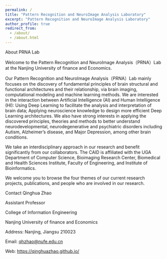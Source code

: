 ```yaml
---
permalink: /
title: "Pattern Recognition and NeuroImage Analysis Laboratory"
excerpt: "Pattern Recognition and NeuroImage Analysis Laboratory"
author_profile: true
redirect_from: 
  - /about/
  - /about.html
---
```

About  PRNA Lab

Welcome to the Pattern Recognition and NeuroImage Analysis（PRNA）Lab at the Nanjing University of finance and Economics.

Our Pattern Recognition and NeuroImage Analysis（PRNA）Lab mainly focuses on the discovery of fundamental principles of brain structural and functional architectures and their relationship, via brain imaging, computational modeling and machine learning methods. We are interested in the interaction between Artificial Intelligence (AI) and Human Intelligence (HI): Using Deep Learning to facilitate the analysis and interpretation of brain data; Applying neuroscience knowledge to design more efficient Deep Learning architectures. We also have strong interests in applying the discovered principles, theories and methods to better understand neurodevelopmental, neurodegenerative and psychiatric disorders including Autism, Alzheimer’s disease, and Major Depression, among other brain conditions.

We take an interdisciplinary approach in our research and benefit significantly from our collaborators. The CAID is affiliated with the UGA Department of Computer Science, Bioimaging Research Center, Biomedical and Health Sciences Institute, Faculty of Engineering, and Institute of Bioinformatics.

We welcome you to browse the four themes of our current research projects, publications, and people who are involved in our research.

Contact
Qinghua Zhao

Assistant Professor

College of Information Engineering

Nanjing University of finance and Economics

Address: Nanjing, Jiangsu 210023

Email: qhzhao@nufe.edu.cn

Web: https://qinghuazhao.github.io/
